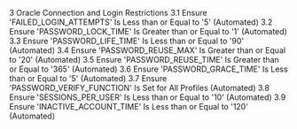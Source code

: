 3 Oracle Connection and Login Restrictions
3.1 Ensure 'FAILED_LOGIN_ATTEMPTS' Is Less than or Equal to '5' (Automated) 
3.2 Ensure 'PASSWORD_LOCK_TIME' Is Greater than or Equal to '1' (Automated) 
3.3 Ensure 'PASSWORD_LIFE_TIME' Is Less than or Equal to '90' (Automated) 
3.4 Ensure 'PASSWORD_REUSE_MAX' Is Greater than or Equal to '20' (Automated) 
3.5 Ensure 'PASSWORD_REUSE_TIME' Is Greater than or Equal to '365' (Automated) 
3.6 Ensure 'PASSWORD_GRACE_TIME' Is Less than or Equal to '5' (Automated) 
3.7 Ensure 'PASSWORD_VERIFY_FUNCTION' Is Set for All Profiles (Automated) 
3.8 Ensure 'SESSIONS_PER_USER' Is Less than or Equal to '10' (Automated) 
3.9 Ensure 'INACTIVE_ACCOUNT_TIME' Is Less than or Equal to '120' (Automated) 

